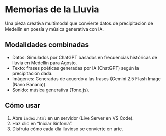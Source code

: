 # Memorias de la Lluvia

Una pieza creativa multimodal que convierte datos de precipitación de Medellín en poesía y música generativa con IA.

## Modalidades combinadas
- Datos: Simulados por ChatGPT basados en frecuencias históricas de lluvia en Medellin para Agosto.
- Texto: frases poéticas generadas por IA (ChatGPT) según la precipitación dada.
- Imágenes: Generadas de acuerdo a las frases (Gemini 2.5 Flash Image (Nano Banana)).
- Sonido: música generativa (Tone.js).


## Cómo usar
1. Abre `index.html` en un servidor (Live Server en VS Code).
2. Haz clic en “Iniciar Sinfonía”.
3. Disfruta cómo cada día lluvioso se convierte en arte.


